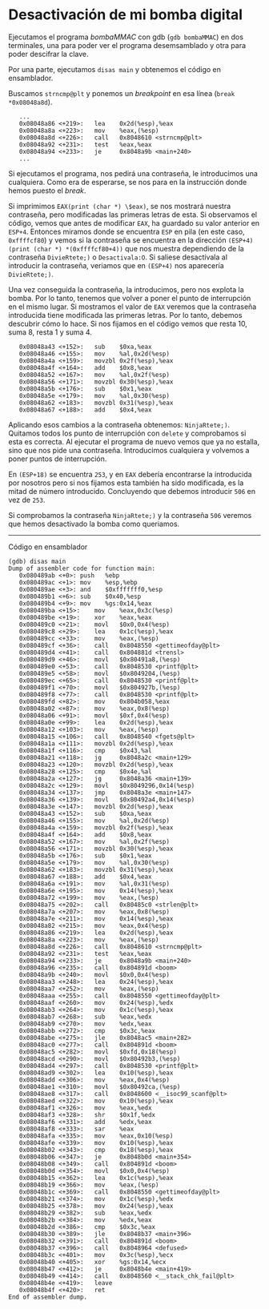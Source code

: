 # Desactivación de mi bomba digital

Ejecutamos el programa _bombaMMAC_ con gdb (`gdb bombaMMAC`) en dos terminales, una para poder ver el programa desemsamblado y otra para poder descifrar la clave.

Por una parte, ejecutamos `disas main` y obtenemos el código en ensamblador.

Buscamos `strncmp@plt` y ponemos un _breakpoint_ en esa línea (`break *0x08048a8d`).

```console
   ...
   0x08048a86 <+219>:	lea    0x2d(%esp),%eax
   0x08048a8a <+223>:	mov    %eax,(%esp)
   0x08048a8d <+226>:	call   0x8048610 <strncmp@plt>
   0x08048a92 <+231>:	test   %eax,%eax
   0x08048a94 <+233>:	je     0x8048a9b <main+240>
   ...
```

Si ejecutamos el programa, nos pedirá una contraseña, le introducimos una cualquiera. Como era de esperarse, se nos para en la instrucción donde hemos puesto el _break_.

Si imprimimos `EAX(print (char *) \$eax)`, se nos mostrará nuestra contraseña, pero modificadas las primeras letras de esta. Si observamos el código, vemos que antes de modificar `EAX`, ha guardado su valor anterior en `ESP+4`. Entonces miramos donde se encuentra `ESP` en pila (en este caso, `0xffffcf80`) y vemos si la contraseña se encuentra en la dirección `(ESP+4)(print (char *) *(0xffffcf80+4))` que nos muestra dependiendo de la contraseña `DivieRtete;)` o `Desactivala:O`. Si saliese desactívala al introducir la contraseña, veriamos que en `(ESP+4)` nos aparecería `DivieRtete;)`.

Una vez conseguida la contraseña, la introducimos, pero nos explota la bomba. Por lo tanto, tenemos que volver a poner el punto de interrupción en el mismo lugar. Si mostramos el valor de `EAX` veremos que la contraseña introducida tiene modificada las primeras letras. Por lo tanto, debemos descubrir cómo lo hace. Si nos fijamos en el código vemos que resta 10, suma 8, resta 1 y suma 4.

```console
   0x08048a43 <+152>:	sub    $0xa,%eax
   0x08048a46 <+155>:	mov    %al,0x2d(%esp)
   0x08048a4a <+159>:	movzbl 0x2f(%esp),%eax
   0x08048a4f <+164>:	add    $0x8,%eax
   0x08048a52 <+167>:	mov    %al,0x2f(%esp)
   0x08048a56 <+171>:	movzbl 0x30(%esp),%eax
   0x08048a5b <+176>:	sub    $0x1,%eax
   0x08048a5e <+179>:	mov    %al,0x30(%esp)
   0x08048a62 <+183>:	movzbl 0x31(%esp),%eax
   0x08048a67 <+188>:	add    $0x4,%eax
```

Aplicando esos cambios a la contraseña obtenemos: `NinjaRtete;)`. Quitamos todos los punto de interrupción con `delete` y comprobamos si esta es correcta. Al ejecutar el programa de nuevo vemos que ya no estalla, sino que nos pide una contraseña. Introducimos cualquiera y volvemos a poner puntos de interrupción.

En `(ESP+18)` se encuentra `253`, y en `EAX` debería encontrarse la introducida por nosotros pero si nos fijamos esta también ha sido modificada, es la mitad de número introducido. Concluyendo que debemos introducir `506` en vez de `253`.

Si comprobamos la contraseña `NinjaRtete;)` y la contraseña `506` veremos que hemos desactivado la bomba como queriamos. 

---

Código en ensamblador

```console
(gdb) disas main
Dump of assembler code for function main:
   0x080489ab <+0>:	push   %ebp
   0x080489ac <+1>:	mov    %esp,%ebp
   0x080489ae <+3>:	and    $0xfffffff0,%esp
   0x080489b1 <+6>:	sub    $0x40,%esp
   0x080489b4 <+9>:	mov    %gs:0x14,%eax
   0x080489ba <+15>:	mov    %eax,0x3c(%esp)
   0x080489be <+19>:	xor    %eax,%eax
   0x080489c0 <+21>:	movl   $0x0,0x4(%esp)
   0x080489c8 <+29>:	lea    0x1c(%esp),%eax
   0x080489cc <+33>:	mov    %eax,(%esp)
   0x080489cf <+36>:	call   0x8048550 <gettimeofday@plt>
   0x080489d4 <+41>:	call   0x804881d <trensl>
   0x080489d9 <+46>:	movl   $0x80491a8,(%esp)
   0x080489e0 <+53>:	call   0x8048530 <printf@plt>
   0x080489e5 <+58>:	movl   $0x8049204,(%esp)
   0x080489ec <+65>:	call   0x8048530 <printf@plt>
   0x080489f1 <+70>:	movl   $0x804927b,(%esp)
   0x080489f8 <+77>:	call   0x8048530 <printf@plt>
   0x080489fd <+82>:	mov    0x804b058,%eax
   0x08048a02 <+87>:	mov    %eax,0x8(%esp)
   0x08048a06 <+91>:	movl   $0xf,0x4(%esp)
   0x08048a0e <+99>:	lea    0x2d(%esp),%eax
   0x08048a12 <+103>:	mov    %eax,(%esp)
   0x08048a15 <+106>:	call   0x8048540 <fgets@plt>
   0x08048a1a <+111>:	movzbl 0x2d(%esp),%eax
   0x08048a1f <+116>:	cmp    $0x43,%al
   0x08048a21 <+118>:	jg     0x8048a2c <main+129>
   0x08048a23 <+120>:	movzbl 0x2d(%esp),%eax
   0x08048a28 <+125>:	cmp    $0x4e,%al
   0x08048a2a <+127>:	jg     0x8048a36 <main+139>
   0x08048a2c <+129>:	movl   $0x8049296,0x14(%esp)
   0x08048a34 <+137>:	jmp    0x8048a3e <main+147>
   0x08048a36 <+139>:	movl   $0x80492a4,0x14(%esp)
   0x08048a3e <+147>:	movzbl 0x2d(%esp),%eax
   0x08048a43 <+152>:	sub    $0xa,%eax
   0x08048a46 <+155>:	mov    %al,0x2d(%esp)
   0x08048a4a <+159>:	movzbl 0x2f(%esp),%eax
   0x08048a4f <+164>:	add    $0x8,%eax
   0x08048a52 <+167>:	mov    %al,0x2f(%esp)
   0x08048a56 <+171>:	movzbl 0x30(%esp),%eax
   0x08048a5b <+176>:	sub    $0x1,%eax
   0x08048a5e <+179>:	mov    %al,0x30(%esp)
   0x08048a62 <+183>:	movzbl 0x31(%esp),%eax
   0x08048a67 <+188>:	add    $0x4,%eax
   0x08048a6a <+191>:	mov    %al,0x31(%esp)
   0x08048a6e <+195>:	mov    0x14(%esp),%eax
   0x08048a72 <+199>:	mov    %eax,(%esp)
   0x08048a75 <+202>:	call   0x80485c0 <strlen@plt>
   0x08048a7a <+207>:	mov    %eax,0x8(%esp)
   0x08048a7e <+211>:	mov    0x14(%esp),%eax
   0x08048a82 <+215>:	mov    %eax,0x4(%esp)
   0x08048a86 <+219>:	lea    0x2d(%esp),%eax
   0x08048a8a <+223>:	mov    %eax,(%esp)
   0x08048a8d <+226>:	call   0x8048610 <strncmp@plt>
   0x08048a92 <+231>:	test   %eax,%eax
   0x08048a94 <+233>:	je     0x8048a9b <main+240>
   0x08048a96 <+235>:	call   0x804891d <boom>
   0x08048a9b <+240>:	movl   $0x0,0x4(%esp)
   0x08048aa3 <+248>:	lea    0x24(%esp),%eax
   0x08048aa7 <+252>:	mov    %eax,(%esp)
   0x08048aaa <+255>:	call   0x8048550 <gettimeofday@plt>
   0x08048aaf <+260>:	mov    0x24(%esp),%edx
   0x08048ab3 <+264>:	mov    0x1c(%esp),%eax
   0x08048ab7 <+268>:	sub    %eax,%edx
   0x08048ab9 <+270>:	mov    %edx,%eax
   0x08048abb <+272>:	cmp    $0x3c,%eax
   0x08048abe <+275>:	jle    0x8048ac5 <main+282>
   0x08048ac0 <+277>:	call   0x804891d <boom>
   0x08048ac5 <+282>:	movl   $0xfd,0x18(%esp)
   0x08048acd <+290>:	movl   $0x80492b3,(%esp)
   0x08048ad4 <+297>:	call   0x8048530 <printf@plt>
   0x08048ad9 <+302>:	lea    0x10(%esp),%eax
   0x08048add <+306>:	mov    %eax,0x4(%esp)
   0x08048ae1 <+310>:	movl   $0x80492ca,(%esp)
   0x08048ae8 <+317>:	call   0x8048600 <__isoc99_scanf@plt>
   0x08048aed <+322>:	mov    0x10(%esp),%eax
   0x08048af1 <+326>:	mov    %eax,%edx
   0x08048af3 <+328>:	shr    $0x1f,%edx
   0x08048af6 <+331>:	add    %edx,%eax
   0x08048af8 <+333>:	sar    %eax
   0x08048afa <+335>:	mov    %eax,0x10(%esp)
   0x08048afe <+339>:	mov    0x10(%esp),%eax
   0x08048b02 <+343>:	cmp    0x18(%esp),%eax
   0x08048b06 <+347>:	je     0x8048b0d <main+354>
   0x08048b08 <+349>:	call   0x804891d <boom>
   0x08048b0d <+354>:	movl   $0x0,0x4(%esp)
   0x08048b15 <+362>:	lea    0x1c(%esp),%eax
   0x08048b19 <+366>:	mov    %eax,(%esp)
   0x08048b1c <+369>:	call   0x8048550 <gettimeofday@plt>
   0x08048b21 <+374>:	mov    0x1c(%esp),%edx
   0x08048b25 <+378>:	mov    0x24(%esp),%eax
   0x08048b29 <+382>:	sub    %eax,%edx
   0x08048b2b <+384>:	mov    %edx,%eax
   0x08048b2d <+386>:	cmp    $0x3c,%eax
   0x08048b30 <+389>:	jle    0x8048b37 <main+396>
   0x08048b32 <+391>:	call   0x804891d <boom>
   0x08048b37 <+396>:	call   0x8048964 <defused>
   0x08048b3c <+401>:	mov    0x3c(%esp),%ecx
   0x08048b40 <+405>:	xor    %gs:0x14,%ecx
   0x08048b47 <+412>:	je     0x8048b4e <main+419>
   0x08048b49 <+414>:	call   0x8048560 <__stack_chk_fail@plt>
   0x08048b4e <+419>:	leave  
   0x08048b4f <+420>:	ret    
End of assembler dump.
```
